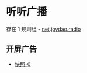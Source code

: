 # 听听广播

存在 1 规则组 - [net.joydao.radio](/src/apps/net.joydao.radio.ts)

## 开屏广告

- [快照-0](https://i.gkd.li/import/13683267)
